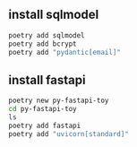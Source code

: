 
## install sqlmodel
```bash
poetry add sqlmodel
poetry add bcrypt
poetry add "pydantic[email]"
```

## install fastapi
```bash
poetry new py-fastapi-toy
cd py-fastapi-toy
ls
poetry add fastapi
poetry add "uvicorn[standard]"
```